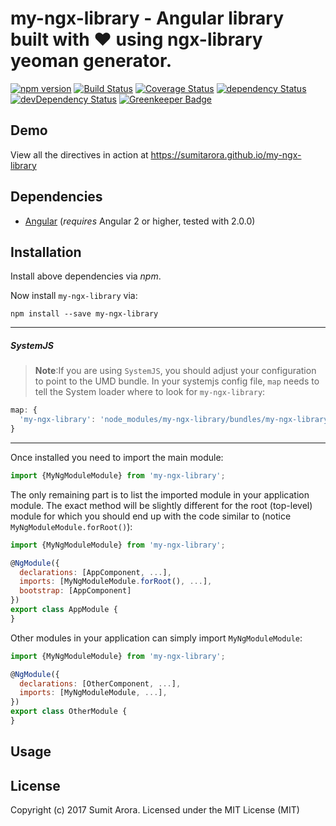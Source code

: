 # my-ngx-library - Angular library built with ❤ using ngx-library yeoman generator.

[![npm version](https://badge.fury.io/js/my-ngx-library.svg)](https://badge.fury.io/js/my-ngx-library)
[![Build Status](https://travis-ci.org/sumitarora/my-ngx-library.svg?branch=master)](https://travis-ci.org/sumitarora/my-ngx-library)
[![Coverage Status](https://coveralls.io/repos/github/sumitarora/my-ngx-library/badge.svg?branch=master)](https://coveralls.io/github/sumitarora/my-ngx-library?branch=master)
[![dependency Status](https://david-dm.org/sumitarora/my-ngx-library/status.svg)](https://david-dm.org/sumitarora/my-ngx-library)
[![devDependency Status](https://david-dm.org/sumitarora/my-ngx-library/dev-status.svg?branch=master)](https://david-dm.org/sumitarora/my-ngx-library#info=devDependencies)
[![Greenkeeper Badge](https://badges.greenkeeper.io/sumitarora/my-ngx-library.svg)](https://greenkeeper.io/)

## Demo

View all the directives in action at https://sumitarora.github.io/my-ngx-library

## Dependencies
* [Angular](https://angular.io) (*requires* Angular 2 or higher, tested with 2.0.0)

## Installation
Install above dependencies via *npm*. 

Now install `my-ngx-library` via:
```shell
npm install --save my-ngx-library
```

---
##### SystemJS
>**Note**:If you are using `SystemJS`, you should adjust your configuration to point to the UMD bundle.
In your systemjs config file, `map` needs to tell the System loader where to look for `my-ngx-library`:
```js
map: {
  'my-ngx-library': 'node_modules/my-ngx-library/bundles/my-ngx-library.umd.js',
}
```
---

Once installed you need to import the main module:
```js
import {MyNgModuleModule} from 'my-ngx-library';
```
The only remaining part is to list the imported module in your application module. The exact method will be slightly
different for the root (top-level) module for which you should end up with the code similar to (notice `MyNgModuleModule.forRoot()`):
```js
import {MyNgModuleModule} from 'my-ngx-library';

@NgModule({
  declarations: [AppComponent, ...],
  imports: [MyNgModuleModule.forRoot(), ...],  
  bootstrap: [AppComponent]
})
export class AppModule {
}
```

Other modules in your application can simply import `MyNgModuleModule`:

```js
import {MyNgModuleModule} from 'my-ngx-library';

@NgModule({
  declarations: [OtherComponent, ...],
  imports: [MyNgModuleModule, ...], 
})
export class OtherModule {
}
```

## Usage



## License

Copyright (c) 2017 Sumit Arora. Licensed under the MIT License (MIT)

